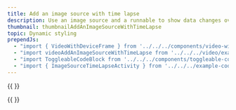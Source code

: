 ```yaml
---
title: Add an image source with time lapse
description: Use an image source and a runnable to show data changes over time.
thumbnail: thumbnailAddAnImageSourceWithTimeLapse
topic: Dynamic styling
prependJs:
  - "import { VideoWithDeviceFrame } from '../../../components/video-with-device-frame'"
  - "import videoAddAnImageSourceWithTimeLapse from '../../../video/example-showtimelapse.mp4'"
  - "import ToggleableCodeBlock from '../../../components/toggleable-code-block'"
  - "import { ImageSourceTimeLapseActivity } from '../../../example-code/ImageSourceTimeLapseActivity.js'"
---
```


{{
  <VideoWithDeviceFrame 
    videoFile={videoAddAnImageSourceWithTimeLapse}
    rotation="horizontal"
    device="pixel-2"
  />
}}

<!-- Any notes about this example would go here.  -->

{{
  <ToggleableCodeBlock 
    codeSnippet={ImageSourceTimeLapseActivity}
  />
}}
